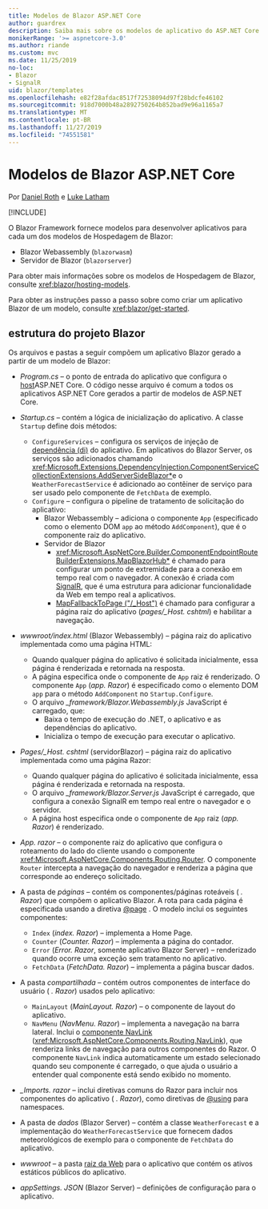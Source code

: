 ```yaml
---
title: Modelos de Blazor ASP.NET Core
author: guardrex
description: Saiba mais sobre os modelos de aplicativo do ASP.NET Core Blazor e a estrutura do projeto do Blazor.
monikerRange: '>= aspnetcore-3.0'
ms.author: riande
ms.custom: mvc
ms.date: 11/25/2019
no-loc:
- Blazor
- SignalR
uid: blazor/templates
ms.openlocfilehash: e82f28afdac8517f72538094d97f28bdcfe46102
ms.sourcegitcommit: 918d7000b48a2892750264b852bad9e96a1165a7
ms.translationtype: MT
ms.contentlocale: pt-BR
ms.lasthandoff: 11/27/2019
ms.locfileid: "74551581"
---
```

# <a name="aspnet-core-opno-locblazor-templates"></a>Modelos de Blazor ASP.NET Core

Por [Daniel Roth](https://github.com/danroth27) e [Luke Latham](https://github.com/guardrex)

[!INCLUDE[](~/includes/blazorwasm-preview-notice.md)]

O Blazor Framework fornece modelos para desenvolver aplicativos para cada um dos modelos de Hospedagem de Blazor:

* Blazor Webassembly (`blazorwasm`)
* Servidor de Blazor (`blazorserver`)

Para obter mais informações sobre os modelos de Hospedagem de Blazor, consulte <xref:blazor/hosting-models>.

Para obter as instruções passo a passo sobre como criar um aplicativo Blazor de um modelo, consulte <xref:blazor/get-started>.

## <a name="opno-locblazor-project-structure"></a>estrutura do projeto Blazor

Os arquivos e pastas a seguir compõem um aplicativo Blazor gerado a partir de um modelo de Blazor:

* *Program.cs* &ndash; o ponto de entrada do aplicativo que configura o [host](xref:fundamentals/host/generic-host)ASP.NET Core. O código nesse arquivo é comum a todos os aplicativos ASP.NET Core gerados a partir de modelos de ASP.NET Core.

* *Startup.cs* &ndash; contém a lógica de inicialização do aplicativo. A classe `Startup` define dois métodos:

  * `ConfigureServices` &ndash; configura os serviços de injeção de [dependência (di)](xref:fundamentals/dependency-injection) do aplicativo. Em aplicativos do Blazor Server, os serviços são adicionados chamando <xref:Microsoft.Extensions.DependencyInjection.ComponentServiceCollectionExtensions.AddServerSideBlazor*>e o `WeatherForecastService` é adicionado ao contêiner de serviço para ser usado pelo componente de `FetchData` de exemplo.
  * `Configure` &ndash; configura o pipeline de tratamento de solicitação do aplicativo:
    * Blazor Webassembly &ndash; adiciona o componente `App` (especificado como o elemento DOM `app` ao método `AddComponent`), que é o componente raiz do aplicativo.
    * Servidor de Blazor
      * <xref:Microsoft.AspNetCore.Builder.ComponentEndpointRouteBuilderExtensions.MapBlazorHub*> é chamado para configurar um ponto de extremidade para a conexão em tempo real com o navegador. A conexão é criada com [SignalR](xref:signalr/introduction), que é uma estrutura para adicionar funcionalidade da Web em tempo real a aplicativos.
      * [MapFallbackToPage ("/_Host")](xref:Microsoft.AspNetCore.Builder.RazorPagesEndpointRouteBuilderExtensions.MapFallbackToPage*) é chamado para configurar a página raiz do aplicativo (*pages/_Host. cshtml*) e habilitar a navegação.

* *wwwroot/index.html* (Blazor Webassembly) &ndash; página raiz do aplicativo implementada como uma página HTML:
  * Quando qualquer página do aplicativo é solicitada inicialmente, essa página é renderizada e retornada na resposta.
  * A página especifica onde o componente de `App` raiz é renderizado. O componente `App` (*app. Razor*) é especificado como o elemento DOM `app` para o método `AddComponent` no `Startup.Configure`.
  * O arquivo *_framework/Blazor.Webassembly.js* JavaScript é carregado, que:
    * Baixa o tempo de execução do .NET, o aplicativo e as dependências do aplicativo.
    * Inicializa o tempo de execução para executar o aplicativo.

* *Pages/_Host. cshtml* (servidorBlazor) &ndash; página raiz do aplicativo implementada como uma página Razor:
  * Quando qualquer página do aplicativo é solicitada inicialmente, essa página é renderizada e retornada na resposta.
  * O arquivo *_framework/Blazor.Server.js* JavaScript é carregado, que configura a conexão SignalR em tempo real entre o navegador e o servidor.
  * A página host especifica onde o componente de `App` raiz (*app. Razor*) é renderizado.

* *App. razor* &ndash; o componente raiz do aplicativo que configura o roteamento do lado do cliente usando o componente <xref:Microsoft.AspNetCore.Components.Routing.Router>. O componente `Router` intercepta a navegação do navegador e renderiza a página que corresponde ao endereço solicitado.

* A pasta de *páginas* &ndash; contém os componentes/páginas roteáveis ( *. Razor*) que compõem o aplicativo Blazor. A rota para cada página é especificada usando a diretiva [@page](xref:mvc/views/razor#page) . O modelo inclui os seguintes componentes:
  * `Index` (*index. Razor*) &ndash; implementa a Home Page.
  * `Counter` (*Counter. Razor*) &ndash; implementa a página do contador.
  * `Error` (*Error. Razor*, somente aplicativo Blazor Server) &ndash; renderizado quando ocorre uma exceção sem tratamento no aplicativo.
  * `FetchData` (*FetchData. Razor*) &ndash; implementa a página buscar dados.

* A pasta *compartilhada* &ndash; contém outros componentes de interface do usuário ( *. Razor*) usados pelo aplicativo:
  * `MainLayout` (*MainLayout. Razor*) &ndash; o componente de layout do aplicativo.
  * `NavMenu` (*NavMenu. Razor*) &ndash; implementa a navegação na barra lateral. Inclui o [componente NavLink](xref:blazor/routing#navlink-component) (<xref:Microsoft.AspNetCore.Components.Routing.NavLink>), que renderiza links de navegação para outros componentes do Razor. O componente `NavLink` indica automaticamente um estado selecionado quando seu componente é carregado, o que ajuda o usuário a entender qual componente está sendo exibido no momento.

* *_Imports. razor* &ndash; inclui diretivas comuns do Razor para incluir nos componentes do aplicativo ( *. Razor*), como diretivas de [@using](xref:mvc/views/razor#using) para namespaces.

* A pasta de *dados* (Blazor Server) &ndash; contém a classe `WeatherForecast` e a implementação do `WeatherForecastService` que fornecem dados meteorológicos de exemplo para o componente de `FetchData` do aplicativo.

* *wwwroot* &ndash; a pasta [raiz da Web](xref:fundamentals/index#web-root) para o aplicativo que contém os ativos estáticos públicos do aplicativo.

* *appSettings. JSON* (Blazor Server) &ndash; definições de configuração para o aplicativo.
